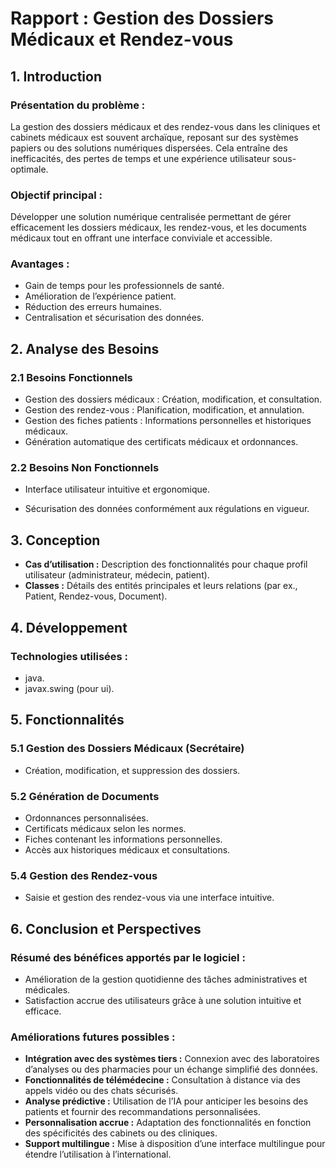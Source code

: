 # Rapport : Gestion des Dossiers Médicaux et Rendez-vous

## 1. Introduction

### Présentation du problème :

La gestion des dossiers médicaux et des rendez-vous dans les cliniques et cabinets médicaux est souvent archaïque, reposant sur des systèmes papiers ou des solutions numériques dispersées. Cela entraîne des inefficacités, des pertes de temps et une expérience utilisateur sous-optimale.

### Objectif principal :

Développer une solution numérique centralisée permettant de gérer efficacement les dossiers médicaux, les rendez-vous, et les documents médicaux tout en offrant une interface conviviale et accessible.

### Avantages :

- Gain de temps pour les professionnels de santé.
- Amélioration de l’expérience patient.
- Réduction des erreurs humaines.
- Centralisation et sécurisation des données.

## 2. Analyse des Besoins

### 2.1 Besoins Fonctionnels

- Gestion des dossiers médicaux : Création, modification, et consultation.
- Gestion des rendez-vous : Planification, modification, et annulation.
- Gestion des fiches patients : Informations personnelles et historiques médicaux.
- Génération automatique des certificats médicaux et ordonnances.

### 2.2 Besoins Non Fonctionnels

- Interface utilisateur intuitive et ergonomique.

- Sécurisation des données conformément aux régulations en vigueur.

## 3. Conception

- **Cas d’utilisation :** Description des fonctionnalités pour chaque profil utilisateur (administrateur, médecin, patient).
- **Classes :** Détails des entités principales et leurs relations (par ex., Patient, Rendez-vous, Document).

## 4. Développement

### Technologies utilisées :

- java.
- javax.swing (pour ui).

## 5. Fonctionnalités

### 5.1 Gestion des Dossiers Médicaux (Secrétaire)

- Création, modification, et suppression des dossiers.


### 5.2 Génération de Documents

- Ordonnances personnalisées.
- Certificats médicaux selon les normes.
- Fiches contenant les informations personnelles.
- Accès aux historiques médicaux et consultations.

### 5.4 Gestion des Rendez-vous

- Saisie et gestion des rendez-vous via une interface intuitive.

## 6. Conclusion et Perspectives

### Résumé des bénéfices apportés par le logiciel :

- Amélioration de la gestion quotidienne des tâches administratives et médicales.
- Satisfaction accrue des utilisateurs grâce à une solution intuitive et efficace.

### Améliorations futures possibles :

- **Intégration avec des systèmes tiers :** Connexion avec des laboratoires d’analyses ou des pharmacies pour un échange simplifié des données.
- **Fonctionnalités de télémédecine :** Consultation à distance via des appels vidéo ou des chats sécurisés.
- **Analyse prédictive :** Utilisation de l’IA pour anticiper les besoins des patients et fournir des recommandations personnalisées.
- **Personnalisation accrue :** Adaptation des fonctionnalités en fonction des spécificités des cabinets ou des cliniques.
- **Support multilingue :** Mise à disposition d’une interface multilingue pour étendre l’utilisation à l’international.

